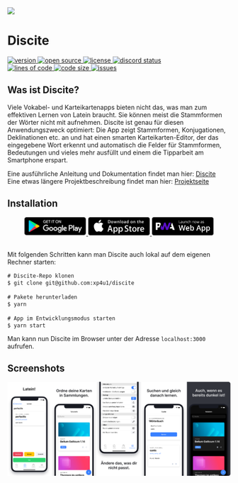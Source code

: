 <img src="./resources/github/promo.png" />

<br/>

# Discite

<a href="#">
  <img alt="version" src="https://img.shields.io/static/v1.svg?label=Version&message=2.5.2&color=389ad5&labelColor=31c4f3&style=for-the-badge" />
</a>
<a href="#">
  <img alt="open source" src="https://img.shields.io/static/v1.svg?label=Open&message=Source&color=46a4b8&labelColor=3ac1d0&style=for-the-badge" />
</a>
<a href="#">
  <img alt="license" src="https://img.shields.io/static/v1.svg?label=License&message=AGPL-3.0&color=ae68cc&labelColor=6e4a7e&style=for-the-badge" />
</a>
<a href="https://discord.gg/7DKtGASpq4">
  <img alt="discord status" src="https://img.shields.io/discord/772839790453456916.svg?style=for-the-badge&logo=discord&logoColor=fff&labelColor=8fc965&color=419b5a" />
</a>

<br />

<a href="#">
  <img alt="lines of code" src="https://img.shields.io/tokei/lines/github/xp4u1/discite?style=for-the-badge" />
</a>
<a href="#">
  <img alt="code size" src="https://img.shields.io/github/languages/code-size/xp4u1/discite?style=for-the-badge" />
</a>
<a href="#">
  <img alt="issues" src="https://img.shields.io/github/issues/xp4u1/discite?style=for-the-badge" />
</a>

## Was ist Discite?

Viele Vokabel- und Karteikartenapps bieten nicht das, was man zum effektiven Lernen von Latein braucht. Sie können meist die Stammformen der Wörter nicht mit aufnehmen. Discite ist genau für diesen Anwendungszweck optimiert: Die App zeigt Stammformen, Konjugationen, Deklinationen etc. an und hat einen smarten Karteikarten-Editor, der das eingegebene Wort erkennt und automatisch die Felder für Stammformen, Bedeutungen und vieles mehr ausfüllt und einem die Tipparbeit am Smartphone erspart.

Eine ausführliche Anleitung und Dokumentation findet man hier: [Discite](https://www.craft.do/s/3kweqFq2F1jjpf) \
Eine etwas längere Projektbeschreibung findet man hier: [Projektseite](https://paul.hoerenz.com/project/discite)

## Installation

<div align="center">
  <a href="https://play.google.com/store/apps/details?id=de.xp4u1.discite">
    <img alt="Get it on Google Play" src="./resources/badge/playstore.png" width="140">
  </a>
  <a href="https://apps.apple.com/app/id1566607319">
    <img alt="Download on the app store" src="./resources/badge/appstore.png" width="140">
  </a>
  <a href="https://discite.hoerenz.com">
    <img alt="Launch PWA" src="./resources/badge/pwa.png" width="140">
  </a>
</div>

<br />

Mit folgenden Schritten kann man Discite auch lokal auf dem eigenen Rechner starten:

```
# Discite-Repo klonen
$ git clone git@github.com:xp4u1/discite

# Pakete herunterladen
$ yarn

# App im Entwicklungsmodus starten
$ yarn start
```

Man kann nun Discite im Browser unter der Adresse `localhost:3000` aufrufen.

## Screenshots

![Screenshots](./resources/github/screenshots-iphone.png)
